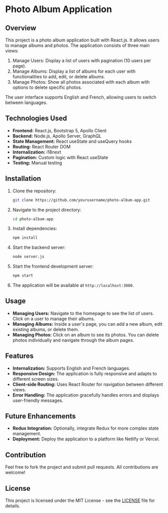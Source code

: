 
# Photo Album Application

## Overview

This project is a photo album application built with React.js. It allows users to manage albums and photos. The application consists of three main views:
1. Manage Users: Display a list of users with pagination (10 users per page).
2. Manage Albums: Display a list of albums for each user with functionalities to add, edit, or delete albums.
3. Manage Photos: Show all photos associated with each album with options to delete specific photos.

The user interface supports English and French, allowing users to switch between languages.

## Technologies Used

- **Frontend:** React.js, Bootstrap 5, Apollo Client
- **Backend:** Node.js, Apollo Server, GraphQL
- **State Management:** React useState and useQuery hooks
- **Routing:** React Router DOM
- **Internalization:** i18next
- **Pagination:** Custom logic with React useState
- **Testing:** Manual testing

## Installation

1. Clone the repository:
   ```bash
   git clone https://github.com/yourusername/photo-album-app.git
   ```
2. Navigate to the project directory:
   ```bash
   cd photo-album-app
   ```
3. Install dependencies:
   ```bash
   npm install
   ```
4. Start the backend server:
   ```bash
   node server.js
   ```
5. Start the frontend development server:
   ```bash
   npm start
   ```
6. The application will be available at `http://localhost:3000`.

## Usage

- **Managing Users:** Navigate to the homepage to see the list of users. Click on a user to manage their albums.
- **Managing Albums:** Inside a user's page, you can add a new album, edit existing albums, or delete them.
- **Managing Photos:** Click on an album to see its photos. You can delete photos individually and navigate through the album pages.

## Features

- **Internalization:** Supports English and French languages.
- **Responsive Design:** The application is fully responsive and adapts to different screen sizes.
- **Client-side Routing:** Uses React Router for navigation between different views.
- **Error Handling:** The application gracefully handles errors and displays user-friendly messages.

## Future Enhancements

- **Redux Integration:** Optionally, integrate Redux for more complex state management.
- **Deployment:** Deploy the application to a platform like Netlify or Vercel.

## Contribution

Feel free to fork the project and submit pull requests. All contributions are welcome!

## License

This project is licensed under the MIT License - see the [LICENSE](LICENSE) file for details.
```

